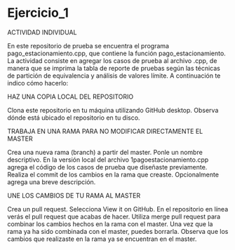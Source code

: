# Ejercicio_1

ACTIVIDAD INDIVIDUAL

En este repositorio de prueba se encuentra el programa pago_estacionamiento.cpp, que contiene la función pago_estacionamiento. La actividad consiste en agregar los casos de prueba al archivo .cpp, de manera que se imprima la tabla de reporte de pruebas según las técnicas de partición de equivalencia y análisis de valores límite. A continuación te indico cómo hacerlo:

HAZ UNA COPIA LOCAL DEL REPOSITORIO

Clona este repositorio en tu máquina utilizando GitHub desktop. Observa dónde está ubicado el repositorio en tu disco.

TRABAJA EN UNA RAMA PARA NO MODIFICAR DIRECTAMENTE EL MASTER

Crea una nueva rama (branch) a partir del master. Ponle un nombre descriptivo.
En la versión local del archivo 1pagoestacionamiento.cpp agrega el código de los casos de prueba que diseñaste previamente.
Realiza el commit de los cambios en la rama que creaste. Opcionalmente agrega una breve descripción.

UNE LOS CAMBIOS DE TU RAMA AL MASTER

Crea un pull request.
Selecciona View it on GitHub. En el repositorio en línea verás el pull request que acabas de hacer. Utiliza merge pull request para combinar los cambios hechos en la rama con el master.
Una vez que la rama ya ha sido combinada con el master, puedes borrarla.
Observa que los cambios que realizaste en la rama ya se encuentran en el master.
